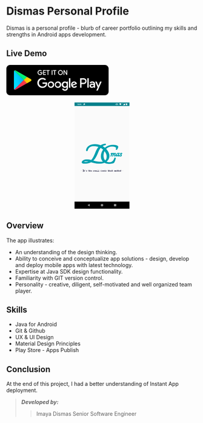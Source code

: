 # Dismas Personal Profile

Dismas is a personal profile - blurb of career portfolio outlining my skills and strengths in Android apps development.


## Live Demo
[![Get it on Google Play](https://github.com/ImayaDismas/Dismas/blob/develop/images/download_on_the_play_store_badge.svg)](https://play.google.com/store/apps/details?id=inc.smart.solutions.imayaprofile)

<p align="center">
  <img src="https://github.com/ImayaDismas/Dismas/blob/develop/images/Screenshot_20200220-150518.png" width="145" height="280">
</p>


## Overview 
The app illustrates:

- An understanding of the design thinking.
- Ability to conceive and conceptualize app solutions - design, develop and deploy mobile apps with latest technology.
- Expertise at Java SDK design functionality.
- Familiarity with GIT version control.
- Personality - creative, diligent, self-motivated and well organized team player.


## Skills
- Java for Android
- Git & Github
- UX & UI Design
- Material Design Principles
- Play Store - Apps Publish


## Conclusion
At the end of this project, I had a better understanding of Instant App deployment.


>_**Developed by:**_
>> Imaya Dismas
>> Senior Software Engineer